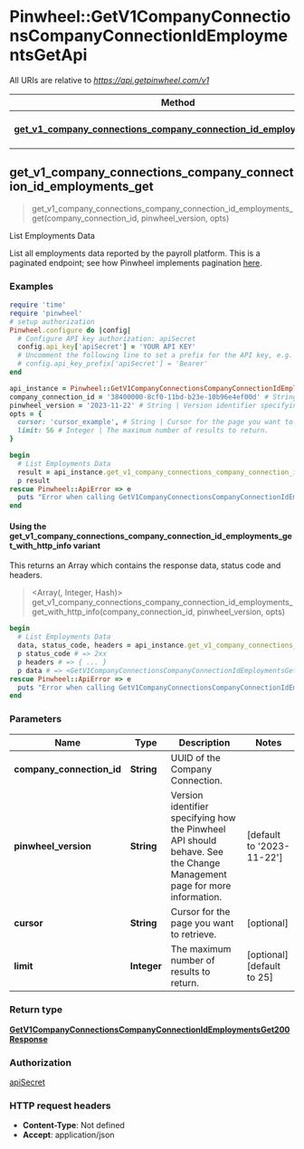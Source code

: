 # Pinwheel::GetV1CompanyConnectionsCompanyConnectionIdEmploymentsGetApi

All URIs are relative to *https://api.getpinwheel.com/v1*

| Method | HTTP request | Description |
| ------ | ------------ | ----------- |
| [**get_v1_company_connections_company_connection_id_employments_get**](GetV1CompanyConnectionsCompanyConnectionIdEmploymentsGetApi.md#get_v1_company_connections_company_connection_id_employments_get) | **GET** /company_connections/{company_connection_id}/employments | List Employments Data |


## get_v1_company_connections_company_connection_id_employments_get

> <GetV1CompanyConnectionsCompanyConnectionIdEmploymentsGet200Response> get_v1_company_connections_company_connection_id_employments_get(company_connection_id, pinwheel_version, opts)

List Employments Data

List all employments data reported by the payroll platform. This is a paginated endpoint; see how Pinwheel implements pagination <a href='https://docs.pinwheelapi.com/docs/pagination-1' target='_blank'>here</a>.

### Examples

```ruby
require 'time'
require 'pinwheel'
# setup authorization
Pinwheel.configure do |config|
  # Configure API key authorization: apiSecret
  config.api_key['apiSecret'] = 'YOUR API KEY'
  # Uncomment the following line to set a prefix for the API key, e.g. 'Bearer' (defaults to nil)
  # config.api_key_prefix['apiSecret'] = 'Bearer'
end

api_instance = Pinwheel::GetV1CompanyConnectionsCompanyConnectionIdEmploymentsGetApi.new
company_connection_id = '38400000-8cf0-11bd-b23e-10b96e4ef00d' # String | UUID of the Company Connection.
pinwheel_version = '2023-11-22' # String | Version identifier specifying how the Pinwheel API should behave. See the Change Management page for more information.
opts = {
  cursor: 'cursor_example', # String | Cursor for the page you want to retrieve.
  limit: 56 # Integer | The maximum number of results to return.
}

begin
  # List Employments Data
  result = api_instance.get_v1_company_connections_company_connection_id_employments_get(company_connection_id, pinwheel_version, opts)
  p result
rescue Pinwheel::ApiError => e
  puts "Error when calling GetV1CompanyConnectionsCompanyConnectionIdEmploymentsGetApi->get_v1_company_connections_company_connection_id_employments_get: #{e}"
end
```

#### Using the get_v1_company_connections_company_connection_id_employments_get_with_http_info variant

This returns an Array which contains the response data, status code and headers.

> <Array(<GetV1CompanyConnectionsCompanyConnectionIdEmploymentsGet200Response>, Integer, Hash)> get_v1_company_connections_company_connection_id_employments_get_with_http_info(company_connection_id, pinwheel_version, opts)

```ruby
begin
  # List Employments Data
  data, status_code, headers = api_instance.get_v1_company_connections_company_connection_id_employments_get_with_http_info(company_connection_id, pinwheel_version, opts)
  p status_code # => 2xx
  p headers # => { ... }
  p data # => <GetV1CompanyConnectionsCompanyConnectionIdEmploymentsGet200Response>
rescue Pinwheel::ApiError => e
  puts "Error when calling GetV1CompanyConnectionsCompanyConnectionIdEmploymentsGetApi->get_v1_company_connections_company_connection_id_employments_get_with_http_info: #{e}"
end
```

### Parameters

| Name | Type | Description | Notes |
| ---- | ---- | ----------- | ----- |
| **company_connection_id** | **String** | UUID of the Company Connection. |  |
| **pinwheel_version** | **String** | Version identifier specifying how the Pinwheel API should behave. See the Change Management page for more information. | [default to &#39;2023-11-22&#39;] |
| **cursor** | **String** | Cursor for the page you want to retrieve. | [optional] |
| **limit** | **Integer** | The maximum number of results to return. | [optional][default to 25] |

### Return type

[**GetV1CompanyConnectionsCompanyConnectionIdEmploymentsGet200Response**](GetV1CompanyConnectionsCompanyConnectionIdEmploymentsGet200Response.md)

### Authorization

[apiSecret](../README.md#apiSecret)

### HTTP request headers

- **Content-Type**: Not defined
- **Accept**: application/json

